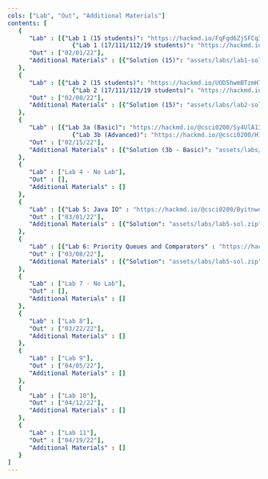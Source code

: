 ```yaml
---
cols: ["Lab", "Out", "Additional Materials"]
contents: [
   {
      "Lab" : [{"Lab 1 (15 students)": "https://hackmd.io/FqFgd6ZjSFCqIsq_cj_PZg"},
                  {"Lab 1 (17/111/112/19 students)": "https://hackmd.io/YE6VxVslSJupUL1bKUsfNg?view"}],
      "Out" : ["02/01/22"],
      "Additional Materials" : [{"Solution (15)": "assets/labs/lab1-sol.arr"}, {"Solution (17)": "assets/labs/lab1-sol.zip"}]
   }, 
   {
      "Lab" : [{"Lab 2 (15 students)": "https://hackmd.io/UOD5hwmBTzmH7kFPQraueg"},
                  {"Lab 2 (17/111/112/19 students)": "https://hackmd.io/A3j3Nt6MRAarptXrD9NYdQ"}],
      "Out" : ["02/08/22"],
      "Additional Materials" : [{"Solution (15)": "assets/labs/lab2-sol.arr"}, {"Solution (17)": "assets/labs/lab2-sol.zip"}]
   }, 
   {
      "Lab" : [{"Lab 3a (Basic)": "https://hackmd.io/@csci0200/Sy4UlA13_"},
                  {"Lab 3b (Advanced)": "https://hackmd.io/@csci0200/H17-6_vnd"}],
      "Out" : ["02/15/22"],
      "Additional Materials" : [{"Solution (3b - Basic)": "assets/labs/lab3a-sol.zip"},{"Solution (3b - Advanced)": "assets/labs/lab3b-sol.zip"}]
   }, 
   {
      "Lab" : ["Lab 4 - No Lab"],
      "Out" : [],
      "Additional Materials" : []
   }, 
   {
      "Lab" : [{"Lab 5: Java IO" : "https://hackmd.io/@csci0200/Byitnwoiu"}],
      "Out" : ["03/01/22"],
      "Additional Materials" : [{"Solution": "assets/labs/lab5-sol.zip"}]
   }, 
   {
      "Lab" : [{"Lab 6: Priority Queues and Comparators" : "https://hackmd.io/MTKTpCnhQrebbzKEvcSV9Q"}],
      "Out" : ["03/08/22"],
      "Additional Materials" : [{"Solution": "assets/labs/lab5-sol.zip"}]
   }, 
   {
      "Lab" : ["Lab 7 - No Lab"],
      "Out" : [],
      "Additional Materials" : []
   }, 
   {
      "Lab" : ["Lab 8"],
      "Out" : ["03/22/22"],
      "Additional Materials" : []
   }, 
   {
      "Lab" : ["Lab 9"],
      "Out" : ["04/05/22"],
      "Additional Materials" : []
   }, 
   {
      "Lab" : ["Lab 10"],
      "Out" : ["04/12/22"],
      "Additional Materials" : []
   }, 
   {
      "Lab" : ["Lab 11"],
      "Out" : ["04/19/22"],
      "Additional Materials" : []
   }
]
---
```

